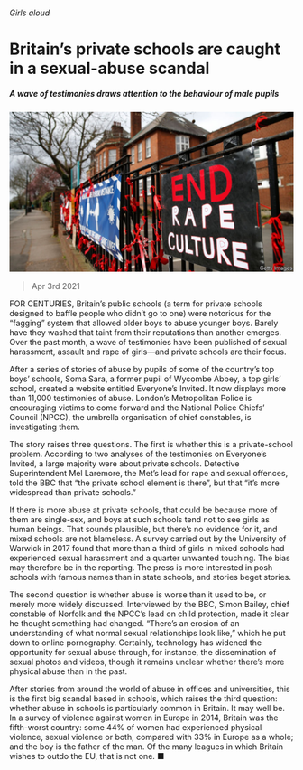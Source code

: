 ###### Girls aloud

# Britain’s private schools are caught in a sexual-abuse scandal 

##### A wave of testimonies draws attention to the behaviour of male pupils 

![image](images/20210403_brp502.jpg) 

> Apr 3rd 2021 

FOR CENTURIES, Britain’s public schools (a term for private schools designed to baffle people who didn’t go to one) were notorious for the “fagging” system that allowed older boys to abuse younger boys. Barely have they washed that taint from their reputations than another emerges. Over the past month, a wave of testimonies have been published of sexual harassment, assault and rape of girls—and private schools are their focus.

After a series of stories of abuse by pupils of some of the country’s top boys’ schools, Soma Sara, a former pupil of Wycombe Abbey, a top girls’ school, created a website entitled Everyone’s Invited. It now displays more than 11,000 testimonies of abuse. London’s Metropolitan Police is encouraging victims to come forward and the National Police Chiefs’ Council (NPCC), the umbrella organisation of chief constables, is investigating them.


The story raises three questions. The first is whether this is a private-school problem. According to two analyses of the testimonies on Everyone’s Invited, a large majority were about private schools. Detective Superintendent Mel Laremore, the Met’s lead for rape and sexual offences, told the BBC that “the private school element is there”, but that “it’s more widespread than private schools.”

If there is more abuse at private schools, that could be because more of them are single-sex, and boys at such schools tend not to see girls as human beings. That sounds plausible, but there’s no evidence for it, and mixed schools are not blameless. A survey carried out by the University of Warwick in 2017 found that more than a third of girls in mixed schools had experienced sexual harassment and a quarter unwanted touching. The bias may therefore be in the reporting. The press is more interested in posh schools with famous names than in state schools, and stories beget stories.

The second question is whether abuse is worse than it used to be, or merely more widely discussed. Interviewed by the BBC, Simon Bailey, chief constable of Norfolk and the NPCC’s lead on child protection, made it clear he thought something had changed. “There’s an erosion of an understanding of what normal sexual relationships look like,” which he put down to online pornography. Certainly, technology has widened the opportunity for sexual abuse through, for instance, the dissemination of sexual photos and videos, though it remains unclear whether there’s more physical abuse than in the past.

After stories from around the world of abuse in offices and universities, this is the first big scandal based in schools, which raises the third question: whether abuse in schools is particularly common in Britain. It may well be. In a survey of violence against women in Europe in 2014, Britain was the fifth-worst country: some 44% of women had experienced physical violence, sexual violence or both, compared with 33% in Europe as a whole; and the boy is the father of the man. Of the many leagues in which Britain wishes to outdo the EU, that is not one. ■

